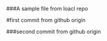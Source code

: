 ﻿###A sample file from loacl repo

#first commit from github origin

###second commit from github origin
